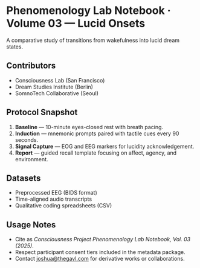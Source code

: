 # Phenomenology Lab Notebook · Volume 03 — Lucid Onsets

A comparative study of transitions from wakefulness into lucid dream states.

## Contributors
- Consciousness Lab (San Francisco)
- Dream Studies Institute (Berlin)
- SomnoTech Collaborative (Seoul)

## Protocol Snapshot
1. **Baseline** — 10-minute eyes-closed rest with breath pacing.
2. **Induction** — mnemonic prompts paired with tactile cues every 90 seconds.
3. **Signal Capture** — EOG and EEG markers for lucidity acknowledgement.
4. **Report** — guided recall template focusing on affect, agency, and environment.

## Datasets
- Preprocessed EEG (BIDS format)
- Time-aligned audio transcripts
- Qualitative coding spreadsheets (CSV)

## Usage Notes
- Cite as *Consciousness Project Phenomenology Lab Notebook, Vol. 03 (2025)*.
- Respect participant consent tiers included in the metadata package.
- Contact joshua@thegavl.com for derivative works or collaborations.
